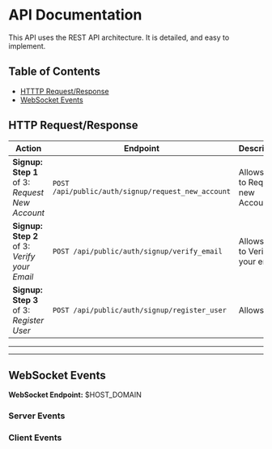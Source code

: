 # API Documentation

This API uses the REST API architecture. It is detailed, and easy to implement.

## Table of Contents

- [HTTTP Request/Response](#http-requestresponse)
- [WebSocket Events](#websocket-events)

## HTTP Request/Response

| Action | Endpoint | Description | Request | Response |
| - | - | - | - | - |
| **Signup: Step 1** of 3: *Request New Account* | `POST /api/public/auth/signup/request_new_account` | Allows you to Request new Account | | |
| **Signup: Step 2** of 3: *Verify your Email* | `POST /api/public/auth/signup/verify_email` | Allows you to Verify your email | | |
| **Signup: Step 3** of 3: *Register User* | `POST /api/public/auth/signup/register_user` | Allows | | |

---
---

## WebSocket Events

**WebSocket Endpoint:** $HOST_DOMAIN

### Server Events

### Client Events
